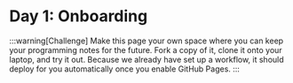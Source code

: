 # Day 1: Onboarding


:::warning[Challenge]
Make this page your own space where you can keep your programming notes for the future. Fork a copy of it, clone it onto your laptop, and try it out. Because we already have set up a workflow, it should deploy for you automatically once you enable GitHub Pages.
:::





